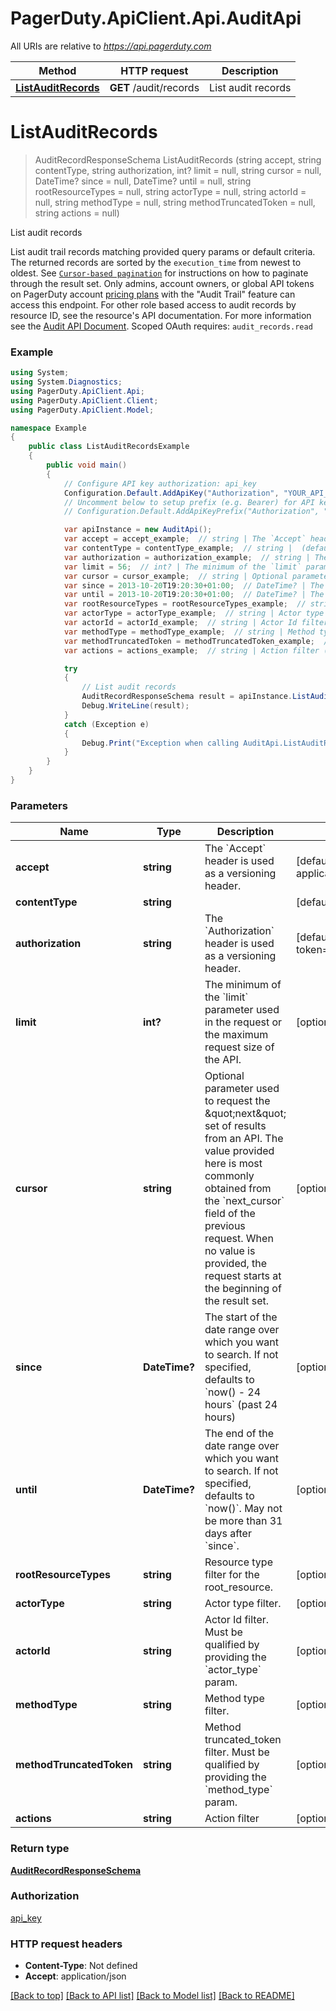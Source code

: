 # PagerDuty.ApiClient.Api.AuditApi

All URIs are relative to *https://api.pagerduty.com*

Method | HTTP request | Description
------------- | ------------- | -------------
[**ListAuditRecords**](AuditApi.md#listauditrecords) | **GET** /audit/records | List audit records

<a name="listauditrecords"></a>
# **ListAuditRecords**
> AuditRecordResponseSchema ListAuditRecords (string accept, string contentType, string authorization, int? limit = null, string cursor = null, DateTime? since = null, DateTime? until = null, string rootResourceTypes = null, string actorType = null, string actorId = null, string methodType = null, string methodTruncatedToken = null, string actions = null)

List audit records

List audit trail records matching provided query params or default criteria.  The returned records are sorted by the `execution_time` from newest to oldest.  See [`Cursor-based pagination`](https://developer.pagerduty.com/docs/rest-api-v2/pagination/) for instructions on how to paginate through the result set.  Only admins, account owners, or global API tokens on PagerDuty account [pricing plans](https://www.pagerduty.com/pricing) with the \"Audit Trail\" feature can access this endpoint.  For other role based access to audit records by resource ID, see the resource's API documentation.  For more information see the [Audit API Document](https://developer.pagerduty.com/docs/rest-api-v2/audit-records-api/).  Scoped OAuth requires: `audit_records.read` 

### Example
```csharp
using System;
using System.Diagnostics;
using PagerDuty.ApiClient.Api;
using PagerDuty.ApiClient.Client;
using PagerDuty.ApiClient.Model;

namespace Example
{
    public class ListAuditRecordsExample
    {
        public void main()
        {
            // Configure API key authorization: api_key
            Configuration.Default.AddApiKey("Authorization", "YOUR_API_KEY");
            // Uncomment below to setup prefix (e.g. Bearer) for API key, if needed
            // Configuration.Default.AddApiKeyPrefix("Authorization", "Bearer");

            var apiInstance = new AuditApi();
            var accept = accept_example;  // string | The `Accept` header is used as a versioning header. (default to application/vnd.pagerduty+json;version=2)
            var contentType = contentType_example;  // string |  (default to application/json)
            var authorization = authorization_example;  // string | The `Authorization` header is used as a versioning header. (default to Token token=y_NbAkKc66ryYTWUXYEu)
            var limit = 56;  // int? | The minimum of the `limit` parameter used in the request or the maximum request size of the API. (optional) 
            var cursor = cursor_example;  // string | Optional parameter used to request the \"next\" set of results from an API.  The value provided here is most commonly obtained from the `next_cursor` field of the previous request.  When no value is provided, the request starts at the beginning of the result set.  (optional) 
            var since = 2013-10-20T19:20:30+01:00;  // DateTime? | The start of the date range over which you want to search. If not specified, defaults to `now() - 24 hours` (past 24 hours) (optional) 
            var until = 2013-10-20T19:20:30+01:00;  // DateTime? | The end of the date range over which you want to search. If not specified, defaults to `now()`. May not be more than 31 days after `since`. (optional) 
            var rootResourceTypes = rootResourceTypes_example;  // string | Resource type filter for the root_resource. (optional) 
            var actorType = actorType_example;  // string | Actor type filter. (optional) 
            var actorId = actorId_example;  // string | Actor Id filter. Must be qualified by providing the `actor_type` param. (optional) 
            var methodType = methodType_example;  // string | Method type filter. (optional) 
            var methodTruncatedToken = methodTruncatedToken_example;  // string | Method truncated_token filter. Must be qualified by providing the `method_type` param. (optional) 
            var actions = actions_example;  // string | Action filter (optional) 

            try
            {
                // List audit records
                AuditRecordResponseSchema result = apiInstance.ListAuditRecords(accept, contentType, authorization, limit, cursor, since, until, rootResourceTypes, actorType, actorId, methodType, methodTruncatedToken, actions);
                Debug.WriteLine(result);
            }
            catch (Exception e)
            {
                Debug.Print("Exception when calling AuditApi.ListAuditRecords: " + e.Message );
            }
        }
    }
}
```

### Parameters

Name | Type | Description  | Notes
------------- | ------------- | ------------- | -------------
 **accept** | **string**| The &#x60;Accept&#x60; header is used as a versioning header. | [default to application/vnd.pagerduty+json;version&#x3D;2]
 **contentType** | **string**|  | [default to application/json]
 **authorization** | **string**| The &#x60;Authorization&#x60; header is used as a versioning header. | [default to Token token&#x3D;y_NbAkKc66ryYTWUXYEu]
 **limit** | **int?**| The minimum of the &#x60;limit&#x60; parameter used in the request or the maximum request size of the API. | [optional] 
 **cursor** | **string**| Optional parameter used to request the \&quot;next\&quot; set of results from an API.  The value provided here is most commonly obtained from the &#x60;next_cursor&#x60; field of the previous request.  When no value is provided, the request starts at the beginning of the result set.  | [optional] 
 **since** | **DateTime?**| The start of the date range over which you want to search. If not specified, defaults to &#x60;now() - 24 hours&#x60; (past 24 hours) | [optional] 
 **until** | **DateTime?**| The end of the date range over which you want to search. If not specified, defaults to &#x60;now()&#x60;. May not be more than 31 days after &#x60;since&#x60;. | [optional] 
 **rootResourceTypes** | **string**| Resource type filter for the root_resource. | [optional] 
 **actorType** | **string**| Actor type filter. | [optional] 
 **actorId** | **string**| Actor Id filter. Must be qualified by providing the &#x60;actor_type&#x60; param. | [optional] 
 **methodType** | **string**| Method type filter. | [optional] 
 **methodTruncatedToken** | **string**| Method truncated_token filter. Must be qualified by providing the &#x60;method_type&#x60; param. | [optional] 
 **actions** | **string**| Action filter | [optional] 

### Return type

[**AuditRecordResponseSchema**](AuditRecordResponseSchema.md)

### Authorization

[api_key](../README.md#api_key)

### HTTP request headers

 - **Content-Type**: Not defined
 - **Accept**: application/json

[[Back to top]](#) [[Back to API list]](../README.md#documentation-for-api-endpoints) [[Back to Model list]](../README.md#documentation-for-models) [[Back to README]](../README.md)
